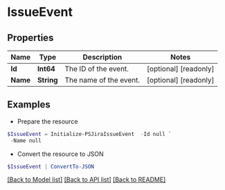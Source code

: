 # IssueEvent
## Properties

Name | Type | Description | Notes
------------ | ------------- | ------------- | -------------
**Id** | **Int64** | The ID of the event. | [optional] [readonly] 
**Name** | **String** | The name of the event. | [optional] [readonly] 

## Examples

- Prepare the resource
```powershell
$IssueEvent = Initialize-PSJiraIssueEvent  -Id null `
 -Name null
```

- Convert the resource to JSON
```powershell
$IssueEvent | ConvertTo-JSON
```

[[Back to Model list]](../README.md#documentation-for-models) [[Back to API list]](../README.md#documentation-for-api-endpoints) [[Back to README]](../README.md)

